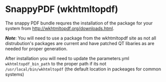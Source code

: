 SnappyPDF (wkhtmltopdf)
===

The snappy PDF bundle requres the installation of the package for your system from http://wkhtmltopdf.org/downloads.html.

**_Note_**: You will need to use a package from the wkhtmltopdf site as not all distrubution's packages are current and have patched QT libaries as are needed for proper generation.

After installation you will need to update the parameters.yml `wkhtmltopdf_bin_path` to the proper path if its not `/usr/local/bin/wkhtmltopdf` (the default location in packeages for common systems)